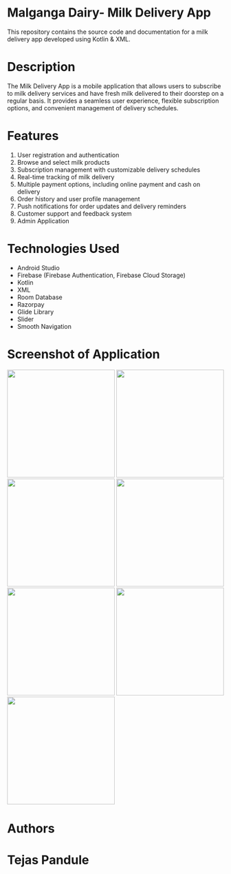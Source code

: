 # Malganga Dairy- Milk Delivery App
This repository contains the source code and documentation for a milk delivery app developed using Kotlin & XML.
# Description
The Milk Delivery App is a mobile application that allows users to subscribe to milk delivery services and have fresh milk delivered to their doorstep on a regular basis. It provides a seamless user experience, flexible subscription options, and convenient management of delivery schedules.
# Features 
1. User registration and authentication
2. Browse and select milk products
3. Subscription management with customizable delivery schedules
4. Real-time tracking of milk delivery
5. Multiple payment options, including online payment and cash on delivery
6. Order history and user profile management
7. Push notifications for order updates and delivery reminders
8. Customer support and feedback system
9. Admin Application 

# Technologies Used
- Android Studio
- Firebase (Firebase Authentication, Firebase Cloud Storage)
- Kotlin
- XML
- Room Database
- Razorpay
- Glide Library   
- Slider
- Smooth Navigation 

# Screenshot of Application

<img src ="https://github.com/Tejas-Pandule/MalgangaDairy/assets/104879082/3f6054c6-400e-4c70-af2c-3051c8be4596.jpg" width ="250">
<img src = "https://github.com/Tejas-Pandule/MalgangaDairy/assets/104879082/0ff2cffe-ab7e-4d30-8734-66e0120d28f6.jpg" width = "250">
<img src = "https://github.com/Tejas-Pandule/MalgangaDairy/assets/104879082/c01157e4-da43-44d1-b57a-8a395357cf51.jpg" width = "250">
<img src = "https://github.com/Tejas-Pandule/MalgangaDairy/assets/104879082/280f4eaa-2581-44b5-b56c-abb90baa6045.jpg" width = "250">

<img src = "https://github.com/Tejas-Pandule/MalgangaDairy/assets/104879082/072baea2-d954-4417-b664-8fe28db17804.jpg" width = "250">

<img src = "https://github.com/Tejas-Pandule/MalgangaDairy/assets/104879082/5e712ccd-e92f-43a6-b293-6f106745815e.jpg " width = "250">
<img src = "https://github.com/Tejas-Pandule/MalgangaDairy/assets/104879082/a01dbbbc-cf09-4d74-a424-16dddc96eac7.jpg " width = "250">




# Authors
# Tejas Pandule 









